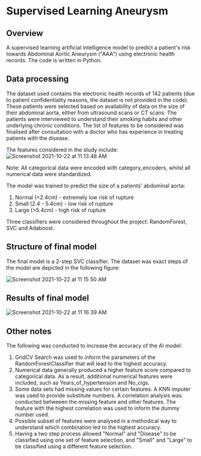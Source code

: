 # Supervised Learning Aneurysm

## Overview 

A supervised learning artificial intelligence model to predict a patient's risk towards Abdominal Aortic Aneurysm ("AAA") using electronic health records. The code is written in Python. 


## Data processing

The dataset used contains the electronic health records of 142 patients (due to patient confidentiality reasons, the dataset is not provided in the code). These patients were selected based on availability of data on the size of their abdominal aorta, either from ultrasound scans or CT scans. The patients were interviewed to understand their smoking habits and other underlying chronic conditions. The list of features to be considered was finalised after consultation with a doctor who has experience in treating patients with the disease. 

The features considered in the study include:
![Screenshot 2021-10-22 at 11 13 48 AM](https://user-images.githubusercontent.com/85789376/138387538-18e279ef-aa63-43bb-964b-4e4aa8a9b257.png)

Note: All categorical data were encoded with category_encoders, whilst all numerical data were standardized. 

The model was trained to predict the size of a patients' abdominal aorta:
1. Normal (<2.4cm) - extremely low risk of rupture
2. Small (2.4 - 5.4cm) - low risk of rupture 
3. Large (>5.4cm) - high risk of rupture 

Three classifiers were considered throughout the project: RandomForest, SVC and Adaboost. 

## Structure of final model 

The final model is a 2-step SVC classifier. The dataset was exact steps of the model are depicted in the following figure: 

![Screenshot 2021-10-22 at 11 15 50 AM](https://user-images.githubusercontent.com/85789376/138387709-462d1490-0117-4fd3-add6-3eb697f54d21.png)

## Results of final model 

![Screenshot 2021-10-22 at 11 16 39 AM](https://user-images.githubusercontent.com/85789376/138387801-a255d216-1c00-4efc-9dd5-91bdeb1896fa.png)


## Other notes 

The following was conducted to increase the accuracy of the AI model:

1. GridCV Search was used to inform the parameters of the RandomForestClassifier that will lead to the highest accuracy. 
2. Numerical data generally produced a higher feature score compared to categorical data. As a result, additional numerical features were included, such as Years_of_hypertension and No_cigs.
3. Some data sets had missing values for certain features. A KNN imputer was used to provide substitute numbers. A correlation analysis was conducted betweeen the missing feature and other features. The feature with the highest correlation was used to inform the dummy number used. 
4. Possible subset of features were analysed in a methodical way to understand which combination led to the highest accuracy.
5. Having a two step process allowed "Normal" and "Disease" to be classified using one set of feature selection, and "Small" and "Large" to be classified using a different feature selection. 
 



